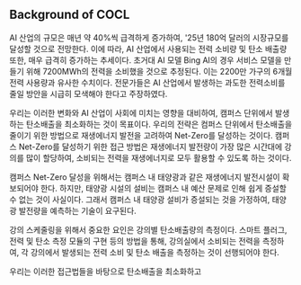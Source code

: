 ## Background of COCL
AI 산업의 규모은 매년 약 40%씩 급격하게 증가하여, '25년 180억 달러의 시장규모를 달성할 것으로 전망한다. 이에 따라, AI 산업에서 사용되는 전력 소비량 및 탄소 배출량 또한, 매우 급격히 증가하는 추세이다. 초거대 AI 모델 Bing AI의 경우 서비스 모델을 만들기 위해 7200MWh의 전력을 소비했을 것으로 추정된다. 이는 2200만 가구의 6개월 전력 사용량과 유사한 수치이다. 전문가들은 AI 산업에서 발생하는 과도한 전력소비를 줄일 방안을 시급히 모색해야 한다고 주장하였다.

우리는 이러한 변화와 AI 산업이 사회에 미치는 영향을 대비하여, 캠퍼스 단위에서 발생하는 탄소배출을 최소화하는 것이 목표이다. 우리의 전략은 컴퍼스 단위에서 탄소배출을 줄이기 위한 방법으로 재생에너지 발전을 고려하여 Net-Zero를 달성하는 것이다. 캠퍼스 Net-Zero를 달성하기 위한 접근 방법은 재생에너지 발전량이 가장 많은 시간대에 강의를 많이 할당하여, 소비되는 전력을 재생에너지로 모두 활용할 수 있도록 하는 것이다.

캠퍼스 Net-Zero 달성을 위해서는 캠퍼스 내 태양광과 같은 재생에너지 발전시설이 확보되어야 한다. 하지만, 태양광 시설의 설비는 캠퍼스 내 예산 문제로 인해 쉽게 증설할 수 없는 것이 사실이다. 그래서 캠퍼스 내 태양광 설비가 증설되는 것을 가정하여, 태양광 발전량을 예측하는 기술이 요구된다. 

강의 스케줄링을 위해서 중요한 요인은 강의별 탄소배출량의 측정이다. 스마트 플러그, 전력 및 탄소 측정 모듈의 구현 등의 방법을 통해, 강의실에서 소비되는 전력을 측정하여, 각 강의에서 발생되는 전력 소비 및 탄소 배출을 측정하는 것이 선행되어야 한다.

우리는 이러한 접근법들을 바탕으로 탄소배출을 최소화하고 

